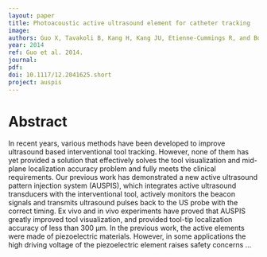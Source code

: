 ```yaml
---
layout: paper
title: Photoacoustic active ultrasound element for catheter tracking
image:
authors: Guo X, Tavakoli B, Kang H, Kang JU, Etienne-Cummings R, and Boctor EM.
year: 2014
ref: Guo et al. 2014.
journal:
pdf:
doi: 10.1117/12.2041625.short
project: auspis
---
```


# Abstract
In recent years, various methods have been developed to improve ultrasound based interventional tool tracking. However, none of them has yet provided a solution that effectively solves the tool visualization and mid-plane localization accuracy problem and fully meets the clinical requirements. Our previous work has demonstrated a new active ultrasound pattern injection system (AUSPIS), which integrates active ultrasound transducers with the interventional tool, actively monitors the beacon signals and transmits ultrasound pulses back to the US probe with the correct timing. Ex vivo and in vivo experiments have proved that AUSPIS greatly improved tool visualization, and provided tool-tip localization accuracy of less than 300 μm. In the previous work, the active elements were made of piezoelectric materials. However, in some applications the high driving voltage of the piezoelectric element raises safety concerns …
